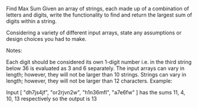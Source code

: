 Find Max Sum
Given an array of strings, each made up of a combination of letters and digits, write the functionality to find and return the largest sum of digits within a string.

Considering a variety of different input arrays, state any assumptions or design choices you had to make.

Notes:

Each digit should be considered its own 1-digit number i.e. in the third string below 36 is evaluated as 3 and 6 separately.
The input arrays can vary in length; however, they will not be larger than 10 strings.
Strings can vary in length; however, they will not be larger than 12 characters.
Example:

Input		[ "dh7js4jf", "or2rjvn2w", "h1n36mfl", "a7e6fw" ]
has the sums		11, 4, 10, 13 respectively
so the output is		13

